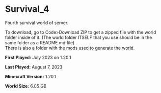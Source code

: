 # Survival_4
Fourth survival world of server.

To download, go to Code>Download ZIP to get a zipped file with the world folder inside of it. (The world folder ITSELF that you use should be in the same folder as a README.md file)<br>
There is also a folder with the mods used to generate the world.

**First Played:** July 2023 on 1.20.1

**Last Played:** August 7, 2023

**Minecraft Version:** 1.20.1

**World Size:** 6.05 GB
